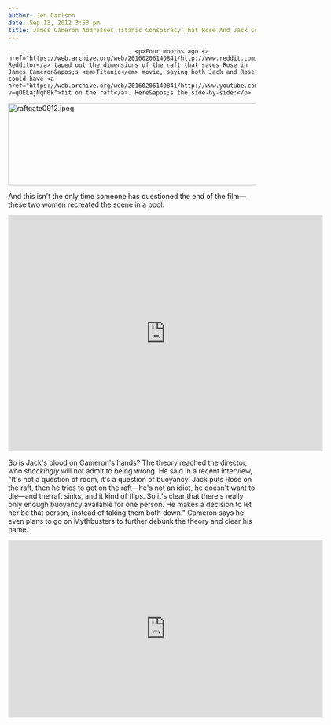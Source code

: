 ```yaml
---
author: Jen Carlson
date: Sep 13, 2012 3:53 pm
title: James Cameron Addresses Titanic Conspiracy That Rose And Jack Could Have Both Lived
---
```


	
										<p>Four months ago <a href="https://web.archive.org/web/20160206140841/http://www.reddit.com/r/pics/comments/sey0u/jack_and_rose_could_have_both_fit_on_that_wooden/c4dnjar">a Redditor</a> taped out the dimensions of the raft that saves Rose in James Cameron&apos;s <em>Titanic</em> movie, saying both Jack and Rose could have <a href="https://web.archive.org/web/20160206140841/http://www.youtube.com/watch?v=qOELajNqh0k">fit on the raft</a>. Here&apos;s the side-by-side:</p>

<p><span class="mt-enclosure mt-enclosure-image" style="display: inline;"> <img alt="raftgate0912.jpeg" src="https://web.archive.org/web/20160206140841im_/http://gothamist.com/attachments/arts_jen/raftgate0912.jpeg" width="640" height="167" class="image-none"> </span></p>

<p>And this isn&apos;t the only time someone has questioned the end of the film&#x2014;these two women recreated the scene in a pool:</p>

<p><iframe width="640" height="480" src="https://web.archive.org/web/20160206140841if_/http://www.youtube-nocookie.com/embed/r4zBKf4NNsM" frameborder="0" allowfullscreen></iframe></p>

<p>So is Jack&apos;s blood on Cameron&apos;s hands? The theory reached the director, who <em>shockingly</em> will not admit to being wrong. He said in a recent interview, &quot;It&apos;s not a question of room, it&apos;s a question of buoyancy. Jack puts Rose on the raft, then he tries to get on the raft&#x2014;he&apos;s not an idiot, he doesn&apos;t want to die&#x2014;and the raft sinks, and it kind of flips. So it&apos;s clear that there&apos;s really only enough buoyancy available for one person. He makes a decision to let her be that person, instead of taking them both down.&quot; Cameron says he even plans to go on Mythbusters to further debunk the theory and clear his name.</p>

<p><iframe width="640" height="360" src="https://web.archive.org/web/20160206140841if_/http://www.youtube-nocookie.com/embed/-W4N4kox2CU" frameborder="0" allowfullscreen></iframe></p>					
										
									
				